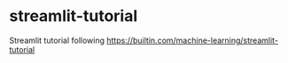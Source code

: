 # streamlit-tutorial
Streamlit tutorial following https://builtin.com/machine-learning/streamlit-tutorial
